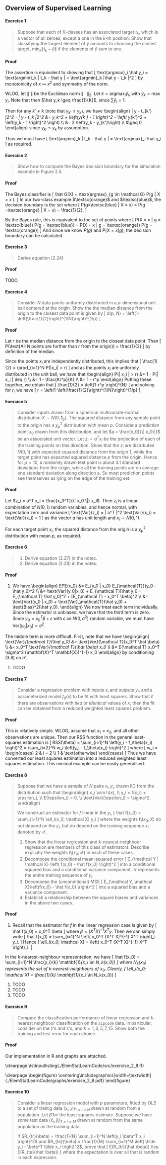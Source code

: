 ##  Overview of Supervised Learning

#### Exercise 1

> Suppose that each of $K$-classes has an associated target $t_k$, which is a vector of all zeroes, except a one in the $k$-th position.  Show that classifying the largest element of $\hat y$ amounts to choosing the closest target, $\min_k \| t_k - \hat y \|$ if the elements of $\hat y$ sum to one.


#### Proof

The assertion is equivalent to showing that \[
\text{argmax}_i \hat y_i = \text{argmin}_k \| t_k - \hat y \| = \text{argmin}_k \|\hat y - t_k \|^2
\] by monotonicity of $x \mapsto x^2$ and symmetry of the norm.

WLOG, let $\| \cdot \|$ be the Euclidean norm $\| \cdot \|_2$.  Let $k = \text{argmax}_i \hat y_i$, with $\hat y_k = \max y_i$.  Note that then $\hat y_k \geq \frac{1}{K}$, since $\sum \hat y_i = 1$.

Then for any $k' \neq k$ (note that $y_{k'} \leq y_k$), we have \begin{align}
\| y - t_{k'} \|_2^2 - \| y - t_k \|_2^2 &= y_k^2 + \left(y_{k'} - 1 \right)^2 - \left( y_{k'}^2 + \left(y_k - 1 \right)^2 \right) \\\\
&= 2 \left(y_k - y_{k'}\right) \\\\
&\geq 0
\end{align} since $y_{k'} \leq y_k$ by assumption.

Thus we must have \[
\text{argmin}_k \| t_k - \hat y \| = \text{argmax}_i \hat y_i
\] as required.


#### Exercise 2

> Show how to compute the Bayes decision boundary for the simulation example in Figure 2.5.


#### Proof

The Bayes classifier is \[
\hat G(X) = \text{argmax}_{g \in \mathcal G} P(g | X = x ).
\] In our two-class example $\textsc{orange}$ and $\textsc{blue}$, the decision boundary is the set where \[
P(g=\textsc{blue} | X = x) = P(g =\textsc{orange} | X = x) = \frac{1}{2}.
\]

By the Bayes rule, this is equivalent to the set of points where \[
P(X = x | g = \textsc{blue}) P(g = \textsc{blue}) = P(X = x | g = \textsc{orange}) P(g = \textsc{orange})
\] And since we know $P(g)$ and $P(X=x|g)$, the decision boundary can be calculated.


#### Exercise 3

> Derive equation (2.24)


#### Proof

TODO

    
#### Exercise 4

> Consider $N$ data points uniformly distributed in a $p$-dimensional unit ball centered at the origin.  Show the the median distance from the origin to the closest data point is given by \[
> d(p, N) = \left(1-\left(\frac{1}{2}\right)^{1/N}\right)^{1/p}
> \]

#### Proof

Let $r$ be the median distance from the origin to the closest data point.  Then \[
P(\text{All $N$ points are further than $r$ from the origin}) = \frac{1}{2}
\] by definition of the median.

Since the points $x_i$ are independently distributed, this implies that \[
\frac{1}{2} = \prod_{i=1}^N P(\|x_i\| > r)
\] and as the points $x_i$ are uniformly distributed in the unit ball, we have that \begin{align}
P(\| x_i \| > r) &= 1 - P(\| x_i \| \leq r) \\\\
&= 1 - \frac{Kr^p}{K} \\\\
&= 1 - r^p
\end{align}  Putting these together, we obtain that \[
\frac{1}{2} = \left(1-r^p \right)^{N}
\] and solving for $r$, we have \[
r = \left(1-\left(\frac{1}{2}\right)^{1/N}\right)^{1/p}
\]


#### Exercise 5

> Consider inputs drawn from a spherical multivariate-normal distribution $X \sim N(0,\mathbf{1}_p)$. The squared distance from any sample point to the origin has a $\chi^2_p$ distribution with mean $p$. Consider a prediction point $x_0$ drawn from this distribution, and let $a = \frac{x_0}{\| x_0\|}$ be an associated unit vector. Let $z_i = a^T x_i$ be the projection of each of the training points on this direction.
> Show that the $z_i$ are distributed $N(0,1)$ with expected squared distance from the origin 1, while the target point has expected squared distance $p$ from the origin.
> Hence for $p = 10$, a randomly drawn test point is about 3.1 standard deviations from the origin, while all the training points are on average one standard deviation along direction a. So most prediction points see themselves as lying on the edge of the training set.


#### Proof

Let $z_i = a^T x_i = \frac{x_0^T}{\| x_0 \|} x_i$.  Then $z_i$ is a linear combination of $N(0,1)$ random variables, and hence normal, with expectation zero and variance \[
\text{Var}(z_i) = \| a^T \|^2 \text{Var}(x_i) = \text{Var}(x_i) = 1
\] as the vector $a$ has unit length and $x_i \sim N(0, 1)$.

For each target point $x_i$, the squared distance from the origin is a $\chi^2_p$ distribution with mean $p$, as required.


#### Exercise 6

> 1.  Derive equation (2.27) in the notes.
> 1.  Derive equation (2.28) in the notes.


#### Proof

1.  We have \begin{align}
EPE(x_0) &= E_{y_0 | x_0} E_{\mathcal{T}}(y_0 - \hat y_0)^2 \\\\
&= \text{Var}(y_0|x_0) + E_{\mathcal T}[\hat y_0 - E_{\mathcal T} \hat y_0]^2 + [E_{\mathcal T} - x_0^T \beta]^2 \\\\
&= \text{Var}(y_0 | x_0) + \text{Var}_\mathcal{T}(\hat y_0) + \text{Bias}^2(\hat y_0).
\end{align}  We now treat each term individually.  Since the estimator is unbiased, we have that the third term is zero.  Since $y_0 = x_0^T \beta + \epsilon$ with $\epsilon$ an $N(0,\sigma^2)$ random variable, we must have $\text{Var}(y_0|x_0) = \sigma^2$.

The middle term is more difficult.  First, note that we have \begin{align}
\text{Var}_{\mathcal T}(\hat y_0) &= \text{Var}_{\mathcal T}(x_0^T \hat \beta) \\\\
&= x_0^T \text{Var}_{\mathcal T}(\hat \beta) x_0 \\\\
&= E_{\mathcal T} x_0^T \sigma^2 (\mathbf{X}^T \mathbf{X})^{-1} x_0
\end{align} by conditioning (3.8) on $\mathcal T$.
1.  TODO


#### Exercise 7

> Consider a regression problem with inputs $x_i$ and outputs $y_i$, and a parameterized model $f_\theta(x)$ to be fit with least squares.  Show that if there are observations with *tied* or *identical* values of $x$, then the fit can be obtained from a reduced weighted least squares problem.


#### Proof

This is relatively simple.  WLOG, assume that $x_1 = x_2$, and all other observations are unique.  Then our RSS function in the general least-squares estimation is \[
RSS(\theta) = \sum_{i=1}^N \left(y_i - f_\theta(x_i) \right)^2 = \sum_{i=2}^N w_i \left(y_i - f_\theta(x_i) \right)^2
\] where \[
w_i = \begin{cases}
2 & i = 2 \\\\
1 & \text{otherwise}
\end{cases}
\]
Thus we have converted our least squares estimation into a reduced weighted least squares estimation.  This minimal example can be easily generalised.


#### Exercise 8

> Suppose that we have a sample of $N$ pairs $x_i, y_i$, drawn IID from the distribution such that \begin{align}
> x_i \sim h(x), \\\\
> y_i = f(x_i) + \epsilon_i, \\\\
> E(\epsilon_i) = 0, \\\\
> \text{Var}(\epsilon_i) = \sigma^2.
> \end{align}
> 
> We construct an estimator for $f$ linear in the $y_i$, \[
> \hat f(x_0) = \sum_{i=1}^N \ell_i(x_0; \mathcal X) y_i
> \] where the weights $\ell_i(x_0; X)$ do not depend on the $y_i$, but do depend on the training sequence $x_i$ denoted by $\mathcal X$.
> 
> 
> 1.  Show that the linear regression and $k$-nearest-neighbour regression are members of this class of estimators.  Describe explicitly the weights $\ell_i(x_0; \mathcal X)$ in each of these cases.
> 1.  Decompose the conditional mean-squared error \[
> E_{\mathcal Y | \mathcal X} \left( f(x_0) - \hat f(x_0) \right)^2
> \] into a conditional squared bias and a conditional variance component.  $\mathcal Y$ represents the entire training sequence of $y_i$.
> 1.  Decompose the (unconditional) MSE \[
> E_{\mathcal Y, \mathcal X}\left(f(x_0) - \hat f(x_0) \right)^2
> \] into a squared bias and a variance component.
> 1.  Establish a relationship between the square biases and variances in the above two cases.


#### Proof

1.  Recall that the estimator for $f$ in the linear regression case is given by \[
\hat f(x_0) = x_0^T \beta
\] where $\beta = (X^T X)^{-1} X^T y$.  Then we can simply write \[
\hat f(x_0) = \sum_{i=1}^N \left( x_0^T (X^T X)^{-1} X^T \right)_i y_i.
\]  Hence \[
\ell_i(x_0; \mathcal X) = \left( x_0^T (X^T X)^{-1} X^T \right)_i.
\]

In the $k$-nearest-neighbour representation, we have \[
\hat f(x_0) = \sum_{i=1}^N \frac{y_i}{k} \mathbf{1}_{x_i \in N_k(x_0)}
\] where $N_k(x_0)$ represents the set of $k$-nearest-neighbours of $x_0$.  Clearly, \[
\ell_i(x_0; \mathcal X) = \frac{1}{k} \mathbf{1}_{x_i \in N_k(x_0)}
\]
1.  TODO
1.  TODO
1.  TODO


#### Exercise 9

> Compare the classification performance of linear regression and $k$-nearest neighbour classification on the `zipcode` data.  In particular, consider on the `2`'s and `3`'s, and $k = 1, 3, 5, 7, 15$.  Show both the training and test error for each choice.


#### Proof

Our implementation in R and graphs are attached.

\clearpage
\lstinputlisting{./ElemStatLearnCode/src/exercise_2_8.R}

\clearpage
\begin{figure}
\centering\includegraphics[width=\textwidth]{./ElemStatLearnCode/graphs/exercise_2_8.pdf}
\end{figure}


#### Exercise 10

> Consider a linear regression model with $p$ parameters, fitted by OLS to a set of trainig data $(x_i, y_i)_{1 \leq i \leq N}$ drawn at random from a population.  Let $\hat \beta$ be the least squares estimate.  Suppose we have some test data $(\tilde x_i, \tilde y_i)_{1 \leq i \leq M}$ drawn at random from the same population as the training data.
> 
> If $R_{tr}(\beta) = \frac{1}{N} \sum_{i=1}^N \left(y_i \beta^T x_i \right)^2$ and $R_{te}(\beta) = \frac{1}{M} \sum_{i=1}^M \left( \tilde y_i - \beta^T \tilde x_i \right)^2$, prove that \[
> E(R_{tr}(\hat \beta)) \leq E(R_{te}(\hat \beta))
> \] where the expectation is over all that is random in each expression.